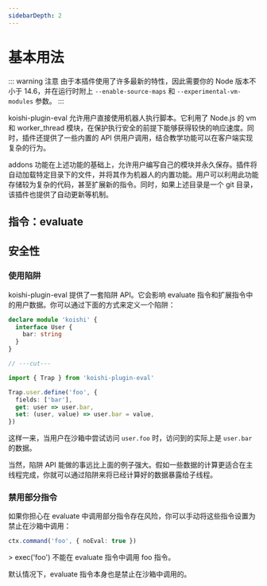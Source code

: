 ```yaml
---
sidebarDepth: 2
---
```


# 基本用法

::: warning 注意
由于本插件使用了许多最新的特性，因此需要你的 Node 版本不小于 14.6，并在运行时附上 `--enable-source-maps` 和 `--experimental-vm-modules` 参数。
:::

koishi-plugin-eval 允许用户直接使用机器人执行脚本。它利用了 Node.js 的 vm 和 worker_thread 模块，在保护执行安全的前提下能够获得较快的响应速度。同时，插件还提供了一些内置的 API 供用户调用，结合教学功能可以在客户端实现复杂的行为。

addons 功能在上述功能的基础上，允许用户编写自己的模块并永久保存。插件将自动加载特定目录下的文件，并将其作为机器人的内置功能。用户可以利用此功能存储较为复杂的代码，甚至扩展新的指令。同时，如果上述目录是一个 git 目录，该插件也提供了自动更新等机制。

## 指令：evaluate

## 安全性

### 使用陷阱

koishi-plugin-eval 提供了一套陷阱 API。它会影响 evaluate 指令和扩展指令中的用户数据。你可以通过下面的方式来定义一个陷阱：

```ts
declare module 'koishi' {
  interface User {
    bar: string
  }
}

// ---cut---

import { Trap } from 'koishi-plugin-eval'

Trap.user.define('foo', {
  fields: ['bar'],
  get: user => user.bar,
  set: (user, value) => user.bar = value,
})
```

这样一来，当用户在沙箱中尝试访问 `user.foo` 时，访问到的实际上是 `user.bar` 的数据。

当然，陷阱 API 能做的事远比上面的例子强大。假如一些数据的计算更适合在主线程完成，你就可以通过陷阱来将已经计算好的数据暴露给子线程。

### 禁用部分指令

如果你担心在 evaluate 中调用部分指令存在风险，你可以手动将这些指令设置为禁止在沙箱中调用：

```ts
ctx.command('foo', { noEval: true })
```

<panel-view title="聊天记录">
<chat-message nickname="Alice" color="#cc0066">> exec('foo')</chat-message>
<chat-message nickname="Koishi" avatar="/koishi.png">不能在 evaluate 指令中调用 foo 指令。</chat-message>
</panel-view>

默认情况下，evaluate 指令本身也是禁止在沙箱中调用的。
